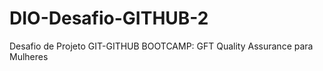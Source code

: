 # DIO-Desafio-GITHUB-2
Desafio de Projeto GIT-GITHUB 
BOOTCAMP: GFT Quality Assurance para Mulheres
